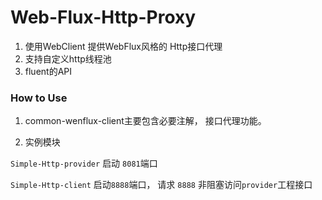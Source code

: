 # Web-Flux-Http-Proxy
1. 使用WebClient 提供WebFlux风格的 Http接口代理
2. 支持自定义http线程池
3. fluent的API

### How to Use
1. common-wenflux-client主要包含必要注解， 接口代理功能。

2. 实例模块

`Simple-Http-provider` 启动 `8081`端口
 
`Simple-Http-client` 启动`8888`端口， 请求 `8888` 非阻塞访问`provider`工程接口

